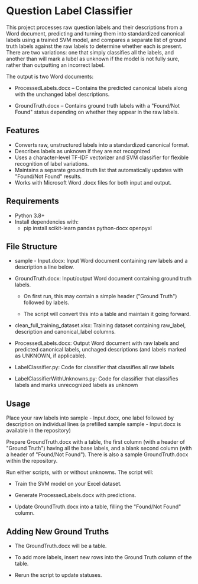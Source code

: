 # Question Label Classifier

This project processes raw question labels and their descriptions from a Word document, predicting and turning them into standardized canonical labels using a trained SVM model, and compares a separate list of ground truth labels against the raw labels to determine whether each is present. There are two variations: one that simply classifies all the labels, and another than will mark a lubel as unknown if the model is not fully sure, rather than outputting an incorrect label.

The output is two Word documents:
- ProcessedLabels.docx – Contains the predicted canonical labels along with the unchanged label descriptions.

- GroundTruth.docx – Contains ground truth labels with a "Found/Not Found" status depending on whether they appear in the raw labels.

## Features

- Converts raw, unstructured labels into a standardized canonical format.
- Describes labels as unknown if they are not recognized
- Uses a character-level TF-IDF vectorizer and SVM classifier for flexible recognition of label variations.
- Maintains a separate ground truth list that automatically updates with "Found/Not Found" results.
- Works with Microsoft Word .docx files for both input and output.

## Requirements

- Python 3.8+
- Install dependencies with:
  - pip install scikit-learn pandas python-docx openpyxl

## File Structure

- sample - Input.docx: Input Word document containing raw labels and a description a line below.

- GroundTruth.docx: Input/output Word document containing ground truth labels.

  - On first run, this may contain a simple header ("Ground Truth") followed by labels.

  - The script will convert this into a table and maintain it going forward.

- clean_full_training_dataset.xlsx: Training dataset containing raw_label, description and canonical_label columns.

- ProcessedLabels.docx: Output Word document with raw labels and predicted canonical labels, unchaged descriptions (and labels marked as UNKNOWN, if applicable).
  
- LabelClassifier.py: Code for classifier that classifies all raw labels
  
- LabelClassifierWithUnknowns.py: Code for classifier that classifies labels and marks unrecognized labels as unknown

## Usage

Place your raw labels into sample - Input.docx, one label followed by description on individual lines (a prefilled sample sample - Input.docx is available in the repository)

Prepare GroundTruth.docx with a table, the first column (with a header of "Ground Truth") having all the base labels, and a blank second column (with a header of "Found/Not Found"). There is also a sample GroundTruth.docx within the repository.

Run either scripts, with or without unknowns. The script will:

- Train the SVM model on your Excel dataset.

- Generate ProcessedLabels.docx with predictions.

- Update GroundTruth.docx into a table, filling the "Found/Not Found" column.

## Adding New Ground Truths

- The GroundTruth.docx will be a table.

- To add more labels, insert new rows into the Ground Truth column of the table.

- Rerun the script to update statuses.
